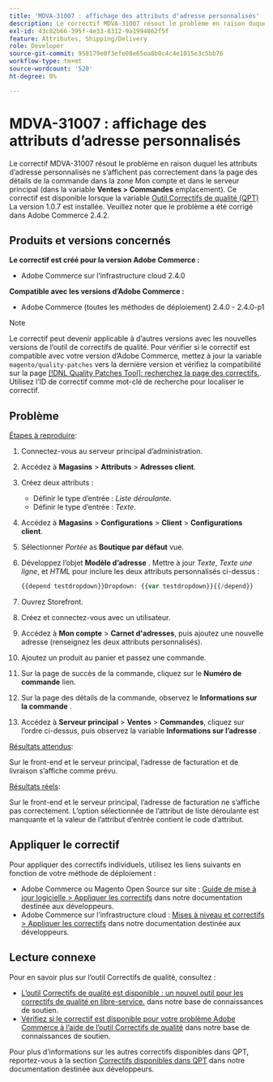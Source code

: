 ```yaml
---
title: 'MDVA-31007 : affichage des attributs d’adresse personnalisés'
description: Le correctif MDVA-31007 résout le problème en raison duquel les attributs d’adresse personnalisés ne s’affichent pas correctement dans la page des détails de la commande dans la zone Mon compte et dans le serveur principal (à l’emplacement **Sales &gt; Commandes**). Ce correctif est disponible lorsque l’[outil de correctifs de qualité (QPT)](/help/announcements/adobe-commerce-announcements/magento-quality-patches-released-new-tool-to-self-serve-quality-patches.md) 1.0.7 est installé. Veuillez noter que le problème a été corrigé dans Adobe Commerce 2.4.2.
exl-id: 43c82b66-395f-4e33-8312-9a1994862f5f
feature: Attributes, Shipping/Delivery
role: Developer
source-git-commit: 958179e0f3efe08e65ea8b0c4c4e1015e3c5bb76
workflow-type: tm+mt
source-wordcount: '520'
ht-degree: 0%

---
```


# MDVA-31007 : affichage des attributs d’adresse personnalisés

Le correctif MDVA-31007 résout le problème en raison duquel les attributs d’adresse personnalisés ne s’affichent pas correctement dans la page des détails de la commande dans la zone Mon compte et dans le serveur principal (dans la variable **Ventes > Commandes** emplacement). Ce correctif est disponible lorsque la variable [Outil Correctifs de qualité (QPT)](/help/announcements/adobe-commerce-announcements/magento-quality-patches-released-new-tool-to-self-serve-quality-patches.md) La version 1.0.7 est installée. Veuillez noter que le problème a été corrigé dans Adobe Commerce 2.4.2.

## Produits et versions concernés

**Le correctif est créé pour la version Adobe Commerce :**

* Adobe Commerce sur l’infrastructure cloud 2.4.0

**Compatible avec les versions d’Adobe Commerce :**

* Adobe Commerce (toutes les méthodes de déploiement) 2.4.0 - 2.4.0-p1

>[!NOTE]
>
>Le correctif peut devenir applicable à d’autres versions avec les nouvelles versions de l’outil de correctifs de qualité. Pour vérifier si le correctif est compatible avec votre version d’Adobe Commerce, mettez à jour la variable `magento/quality-patches` vers la dernière version et vérifiez la compatibilité sur la page [[!DNL Quality Patches Tool]: recherchez la page des correctifs.](https://devdocs.magento.com/quality-patches/tool.html#patch-grid). Utilisez l’ID de correctif comme mot-clé de recherche pour localiser le correctif.

## Problème

<u>Étapes à reproduire</u>:

1. Connectez-vous au serveur principal d’administration.
1. Accédez à **Magasins** > **Attributs** > **Adresses client**.
1. Créez deux attributs :

   * Définir le type d’entrée : *Liste déroulante*.
   * Définir le type d’entrée : *Texte*.

1. Accédez à **Magasins** > **Configurations** > **Client** > **Configurations client**.
1. Sélectionner *Portée* as **Boutique par défaut** vue.
1. Développez l’objet **Modèle d’adresse** . Mettre à jour *Texte*, *Texte une ligne*, et *HTML* pour inclure les deux attributs personnalisés ci-dessus :

   ```php
   {{depend testdropdown}}Dropdown: {{var testdropdown}}{{/depend}}    {{depend testtext}}Text: {{var testtext}}{{/depend}}
   ```

1. Ouvrez Storefront.
1. Créez et connectez-vous avec un utilisateur.
1. Accédez à **Mon compte** > **Carnet d&#39;adresses**, puis ajoutez une nouvelle adresse (renseignez les deux attributs personnalisés).
1. Ajoutez un produit au panier et passez une commande.
1. Sur la page de succès de la commande, cliquez sur le **Numéro de commande** lien.
1. Sur la page des détails de la commande, observez le **Informations sur la commande** .
1. Accédez à **Serveur principal** > **Ventes** > **Commandes**, cliquez sur l’ordre ci-dessus, puis observez la variable **Informations sur l’adresse** .

<u>Résultats attendus</u>:

Sur le front-end et le serveur principal, l’adresse de facturation et de livraison s’affiche comme prévu.

<u>Résultats réels</u>:

Sur le front-end et le serveur principal, l’adresse de facturation ne s’affiche pas correctement. L’option sélectionnée de l’attribut de liste déroulante est manquante et la valeur de l’attribut d’entrée contient le code d’attribut.

## Appliquer le correctif

Pour appliquer des correctifs individuels, utilisez les liens suivants en fonction de votre méthode de déploiement :

* Adobe Commerce ou Magento Open Source sur site : [Guide de mise à jour logicielle > Appliquer les correctifs](https://devdocs.magento.com/guides/v2.4/comp-mgr/patching/mqp.html) dans notre documentation destinée aux développeurs.
* Adobe Commerce sur l’infrastructure cloud : [Mises à niveau et correctifs > Appliquer les correctifs](https://devdocs.magento.com/cloud/project/project-patch.html) dans notre documentation destinée aux développeurs.

## Lecture connexe

Pour en savoir plus sur l’outil Correctifs de qualité, consultez :

* [L’outil Correctifs de qualité est disponible : un nouvel outil pour les correctifs de qualité en libre-service.](/help/announcements/adobe-commerce-announcements/magento-quality-patches-released-new-tool-to-self-serve-quality-patches.md) dans notre base de connaissances de soutien.
* [Vérifiez si le correctif est disponible pour votre problème Adobe Commerce à l’aide de l’outil Correctifs de qualité](/help/support-tools/patches-available-in-qpt-tool/check-patch-for-magento-issue-with-magento-quality-patches.md) dans notre base de connaissances de soutien.

Pour plus d’informations sur les autres correctifs disponibles dans QPT, reportez-vous à la section [Correctifs disponibles dans QPT](https://devdocs.magento.com/quality-patches/tool.html#patch-grid) dans notre documentation destinée aux développeurs.
